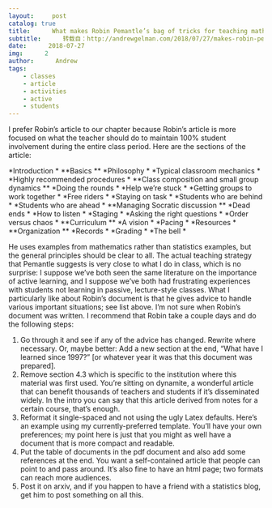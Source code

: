 ```yaml
---
layout:     post
catalog: true
title:      What makes Robin Pemantle’s bag of tricks for teaching math so great?
subtitle:      转载自：http://andrewgelman.com/2018/07/27/makes-robin-pemantles-bag-tricks-teaching-math-great/
date:      2018-07-27
img:      2
author:      Andrew
tags:
    - classes
    - article
    - activities
    - active
    - students
---
```

I prefer Robin’s article to our chapter because Robin’s article is more focused on what the teacher should do to maintain 100% student involvement during the entire class period.
Here are the sections of the article:
> 

*Introduction *
**Basics **
*Philosophy *
*Typical classroom mechanics *
*Highly recommended procedures *
**Class composition and small group dynamics **
*Doing the rounds *
*Help we’re stuck *
*Getting groups to work together *
*Free riders *
*Staying on task *
*Students who are behind *
*Students who are ahead *
**Managing Socratic discussion **
*Dead ends *
*How to listen *
*Staging *
*Asking the right questions *
*Order versus chaos *
**Curriculum **
*A vision *
*Pacing *
*Resources *
**Organization **
*Records *
*Grading *
*The bell *

He uses examples from mathematics rather than statistics examples, but the general principles should be clear to all.
The actual teaching strategy that Pemantle suggests is very close to what I do in class, which is no surprise: I suppose we’ve both seen the same literature on the importance of active learning, and I suppose we’ve both had frustrating experiences with students not learning in passive, lecture-style classes. What I particularly like about Robin’s document is that he gives advice to handle various important situations; see list above.
I’m not sure when Robin’s document was written. I recommend that Robin take a couple days and do the following steps:
1. Go through it and see if any of the advice has changed. Rewrite where necessary. Or, maybe better: Add a new section at the end, “What have I learned since 1997?” [or whatever year it was that this document was prepared].
2. Remove section 4.3 which is specific to the institution where this material was first used. You’re sitting on dynamite, a wonderful article that can benefit thousands of teachers and students if it’s disseminated widely. In the intro you can say that this article derived from notes for a certain course, that’s enough.
3. Reformat it single-spaced and not using the ugly Latex defaults. Here’s an example using my currently-preferred template. You’ll have your own preferences; my point here is just that you might as well have a document that is more compact and readable.
4. Put the table of documents in the pdf document and also add some references at the end. You want a self-contained article that people can point to and pass around. It’s also fine to have an html page; two formats can reach more audiences.
5. Post it on arxiv, and if you happen to have a friend with a statistics blog, get him to post something on all this.

